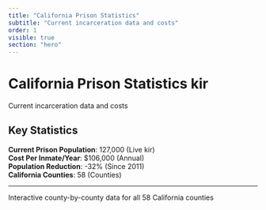 ```yaml
---
title: "California Prison Statistics"
subtitle: "Current incarceration data and costs"
order: 1
visible: true
section: "hero"
---
```


# California Prison Statistics kir

Current incarceration data and costs

## Key Statistics

**Current Prison Population**: 127,000 (Live kir)  
**Cost Per Inmate/Year**: $106,000 (Annual)  
**Population Reduction**: -32% (Since 2011)  
**California Counties**: 58 (Counties)

---

Interactive county-by-county data for all 58 California counties